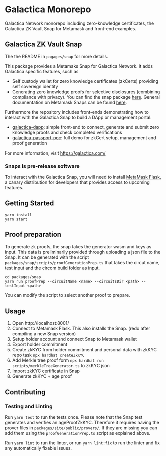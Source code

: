 # Galactica Monorepo

Galactica Network monorepo including zero-knowledge certificates, the Galactica ZK Vault Snap for Metamask and front-end examples.

## Galactica ZK Vault Snap

The the README in `pagages/snap` for more details.

This package provides a Metamaks Snap for Galactica Network.
It adds Galactica specific features, such as

- Self custody wallet for zero knowledge certificates (zkCerts) providing self sovereign identity
- Generating zero knowledge proofs for selective disclosures (combining compliance with privacy).
  You can find the snap package [here](packages/snap/). General documentation on Metamask Snaps can be found [here](https://docs.metamask.io/snaps/how-to/develop-a-snap/#table-of-contents).

Furthermore the repository includes front-ends demonstrating how to interact with the Galactica Snap to build a DApp or management portal:

- [galactica-dapp](packages/galactica-dapp/): simple front-end to connect, generate and submit zero knowledge proofs and check completed verifications
- [galactica-passport-poc](packages/galactica-passport-poc/): full demo for zkCert setup, management and proof generation

For more information, visit https://galactica.com/

### Snaps is pre-release software

To interact with the Galactica Snap, you will need to install [MetaMask Flask](https://metamask.io/flask/), a canary distribution for developers that provides access to upcoming features.

## Getting Started

```shell
yarn install
yarn start
```

## Proof preparation

To generate zk proofs, the snap takes the generator wasm and keys as input. This data is preliminarily provided through uploading a json file to the Snap.
It can be generated with the script `packages/snap/scripts/proofGenerationPrep.ts` that takes the circut name, test input and the circom build folder as input.

```shell
cd packages/snap
yarn run proofPrep --circuitName <name> --circuitsDir <path> --testInput <path>
```

You can modify the script to select another proof to prepare.

## Usage

1. Open http://localhost:8001/
2. Connect to Metamask Flask. This also installs the Snap. (redo after compiling a new Snap version)
3. Setup holder account and connect Snap to Metamask wallet
4. Export holder commitment
5. Create zkKYC from holder commitment and personal data with zkKYC repo task `npx hardhat createZkKYC`
6. Add Merkle tree proof form `npx hardhat run scripts/merkleTreeGenerator.ts` to zkKYC json
7. Import zkKYC certificate in Snap
8. Generate zkKYC + age proof

## Contributing

### Testing and Linting

Run `yarn test` to run the tests once.
Please note that the Snap test generates and verifies an ageProofZkKYC. Therefore it requires having the prover files in `packages/site/public/provers/`. If they are missing you can add them using the `proofGenerationPrep.ts` script as explained above.

Run `yarn lint` to run the linter, or run `yarn lint:fix` to run the linter and fix any automatically fixable issues.
